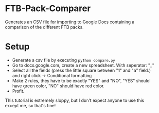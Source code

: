 FTB-Pack-Comparer
=================

Generates an CSV file for importing to Google Docs containing a comparison of the different FTB packs.



Setup
=====
* Generate a csv file by executing `python compare.py`
* Go to docs.google.com, create a new spreadsheet. With seperator: "_"
* Select all the fields (press the little square between "1" and "a" field.) and right click -> Conditional formatting
* Make 2 rules, they have to be exactly "YES" and "NO", "YES" should have green color, "NO" should have red color.
* Profit.

This tutorial is extremely sloppy, but I don't expect anyone to use this except me, so that's fine!
